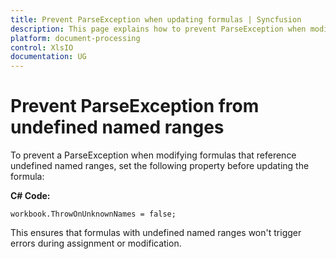 ```yaml
---
title: Prevent ParseException when updating formulas | Syncfusion
description: This page explains how to prevent ParseException when modifying formulas with undefined named ranges in Syncfusion .NET Excel library (XlsIO).
platform: document-processing
control: XlsIO
documentation: UG
---
```


# Prevent ParseException from undefined named ranges

To prevent a ParseException when modifying formulas that reference undefined named ranges, set the following property before updating the formula:

**C# Code:**
~~~
workbook.ThrowOnUnknownNames = false;
~~~

This ensures that formulas with undefined named ranges won't trigger errors during assignment or modification.